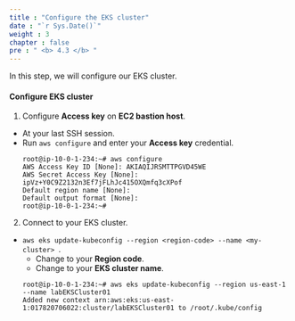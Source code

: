 ```yaml
---
title : "Configure the EKS cluster"
date : "`r Sys.Date()`"
weight : 3
chapter : false
pre : " <b> 4.3 </b> "
---
```


In this step, we will configure our EKS cluster.

#### Configure EKS cluster
1. Configure **Access key** on **EC2 bastion host**.
  - At your last SSH session.
  - Run ``aws configure`` and enter your **Access key** credential.
    ```
    root@ip-10-0-1-234:~# aws configure
    AWS Access Key ID [None]: AKIAQIJRSMTTPGVD45WE
    AWS Secret Access Key [None]: ipVz+Y0C9Z2132n3Ef7jFLhJc415OXQmfq3cXPof
    Default region name [None]:
    Default output format [None]:
    root@ip-10-0-1-234:~#
    ```

2. Connect to your EKS cluster.
  - ``aws eks update-kubeconfig --region <region-code> --name <my-cluster>
``.
    + Change <region-code> to your **Region code**.
    + Change <my-cluster> to your **EKS cluster name**.
    ```
    root@ip-10-0-1-234:~# aws eks update-kubeconfig --region us-east-1 --name labEKSCluster01
    Added new context arn:aws:eks:us-east-1:017820706022:cluster/labEKSCluster01 to /root/.kube/config
    ```


    